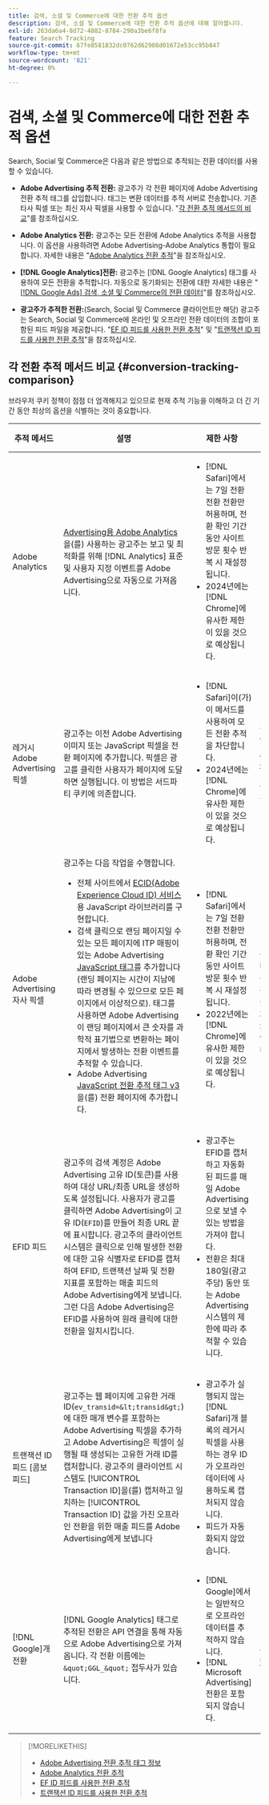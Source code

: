 ```yaml
---
title: 검색, 소셜 및 Commerce에 대한 전환 추적 옵션
description: 검색, 소셜 및 Commerce에 대한 전환 추적 옵션에 대해 알아봅니다.
exl-id: 263da6a4-8d72-4882-8784-290a3be6f8fa
feature: Search Tracking
source-git-commit: 67fe8581832dc0762d62908d01672e53cc95b847
workflow-type: tm+mt
source-wordcount: '821'
ht-degree: 0%

---
```


# 검색, 소셜 및 Commerce에 대한 전환 추적 옵션

Search, Social 및 Commerce은 다음과 같은 방법으로 추적되는 전환 데이터를 사용할 수 있습니다.

* **Adobe Advertising 추적 전환:** 광고주가 각 전환 페이지에 Adobe Advertising 전환 추적 태그를 삽입합니다. 태그는 변환 데이터를 추적 서버로 전송합니다. 기존 타사 픽셀 또는 최신 자사 픽셀을 사용할 수 있습니다. &quot;[각 전환 추적 메서드의 비교](#conversion-tracking-comparison)&quot;를 참조하십시오.

* **Adobe Analytics 전환:** 광고주는 모든 전환에 Adobe Analytics 추적을 사용합니다. 이 옵션을 사용하려면 Adobe Advertising-Adobe Analytics 통합이 필요합니다. 자세한 내용은 &quot;[Adobe Analytics 전환 추적](conversion-tracking-analytics.md)&quot;을 참조하십시오.

* **[!DNL Google Analytics]전환:** 광고주는 [!DNL Google Analytics] 태그를 사용하여 모든 전환을 추적합니다. 자동으로 동기화되는 전환에 대한 자세한 내용은 &quot;[[!DNL Google Ads] 검색, 소셜 및 Commerce의 전환 데이터](/help/search-social-commerce/campaign-management/introduction/google-conversion-data.md)&quot;를 참조하십시오.

* **광고주가 추적한 전환:**(Search, Social 및 Commerce 클라이언트만 해당) 광고주는 Search, Social 및 Commerce에 온라인 및 오프라인 전환 데이터의 조합이 포함된 피드 파일을 제공합니다. &quot;[EF ID 피드를 사용한 전환 추적](feed-efid.md)&quot; 및 &quot;[트랜잭션 ID 피드를 사용한 전환 추적](feed-transaction-id.md)&quot;을 참조하십시오.

## 각 전환 추적 메서드 비교 {#conversion-tracking-comparison}

브라우저 쿠키 정책이 점점 더 엄격해지고 있으므로 현재 추적 기능을 이해하고 더 긴 기간 동안 최상의 옵션을 식별하는 것이 중요합니다.

| 추적 메서드 | 설명 | 제한 사항 | 이점 | 추천? |
|----|----|----|----|----|
| Adobe Analytics | [Advertising용 Adobe Analytics](https://experienceleague.adobe.com/docs/advertising/integrations/analytics/overview.html?lang=ko)을(를) 사용하는 광고주는 보고 및 최적화를 위해 [!DNL Analytics] 표준 및 사용자 지정 이벤트를 Adobe Advertising으로 자동으로 가져옵니다. | <ul><li>[!DNL Safari]에서는 7일 전환 전환 전환만 허용하며, 전환 확인 기간 동안 사이트 방문 횟수 반복 시 재설정됩니다.</li><li> 2024년에는 [!DNL Chrome]에 유사한 제한이 있을 것으로 예상됩니다.</li></ul> | <ul><li>[!DNL Analytics]과(와)의 원활한 통합</li> <li>[!DNL Analytics] Analysis Workspace에서 유료 검색 데이터 보기</li><li>유료 검색 이상의 이점</li></ul> | 예 |
| 레거시 Adobe Advertising 픽셀 | 광고주는 이전 Adobe Advertising 이미지 또는 JavaScript 픽셀을 전환 페이지에 추가합니다. 픽셀은 광고를 클릭한 사용자가 페이지에 도달하면 실행됩니다. 이 방법은 서드파티 쿠키에 의존합니다. | <ul><li>[!DNL Safari]이(가) 이 메서드를 사용하여 모든 전환 추적을 차단합니다.</li><li>2024년에는 [!DNL Chrome]에 유사한 제한이 있을 것으로 예상됩니다.</li></ul> | 픽셀이 이미 구현되었습니다. 그러나 [추가 ITP 매핑 태그를 구현](itp-conversion-mapping-tag.md)해야 합니다.<br><br>권장 사항: 자사 픽셀로 전환합니다. | 아니요 |
| Adobe Advertising 자사 픽셀 | 광고주는 다음 작업을 수행합니다. <ul><li>전체 사이트에서 [ECID(Adobe Experience Cloud ID) 서비스](https://experienceleague.adobe.com/docs/id-service/using/intro/overview.html?lang=ko)용 JavaScript 라이브러리를 구현합니다.</li><li>검색 클릭으로 랜딩 페이지일 수 있는 모든 페이지에 ITP 매핑이 있는 Adobe Advertising [JavaScript 태그](itp-conversion-mapping-tag.md)를 추가합니다(랜딩 페이지는 시간이 지남에 따라 변경될 수 있으므로 모든 페이지에서 이상적으로). 태그를 사용하면 Adobe Advertising이 랜딩 페이지에서 큰 숫자를 과학적 표기법으로 변환하는 페이지에서 발생하는 전환 이벤트를 추적할 수 있습니다.</li><li>Adobe Advertising [JavaScript 전환 추적 태그 v3](format-conversion-tag-jsv3.md)을(를) 전환 페이지에 추가합니다.</li></ul> | <ul><li>[!DNL Safari]에서는 7일 전환 전환 전환만 허용하며, 전환 확인 기간 동안 사이트 방문 횟수 반복 시 재설정됩니다.</li><li>2022년에는 [!DNL Chrome]에 유사한 제한이 있을 것으로 예상됩니다.</li></ul> | [!DNL Safari]은(는) 7일 전환 확인 중 전환을 추적합니다. 전환 확인 기간 동안 사이트 방문 반복에 대해 전환 확인이 재설정되므로, 이 제한은 모든 [!DNL Safari] 사용자에게 영향을 주지 않습니다. | 아니요 |
| EFID 피드 | 광고주의 검색 계정은 Adobe Advertising 고유 ID(토큰)를 사용하여 대상 URL/최종 URL을 생성하도록 설정됩니다. 사용자가 광고를 클릭하면 Adobe Advertising이 고유 ID(`EFID`)를 만들어 최종 URL 끝에 표시합니다. 광고주의 클라이언트 시스템은 클릭으로 인해 발생한 전환에 대한 고유 식별자로 EFID를 캡처하여 EFID, 트랜잭션 날짜 및 전환 지표를 포함하는 매출 피드의 Adobe Advertising에게 보냅니다. 그런 다음 Adobe Advertising은 EFID를 사용하여 원래 클릭에 대한 전환을 일치시킵니다. | <ul><li>광고주는 EFID를 캡처하고 자동화된 피드를 매일 Adobe Advertising으로 보낼 수 있는 방법을 가져야 합니다.</li><li>전환은 최대 180일(광고주당) 동안 또는 Adobe Advertising 시스템의 제한에 따라 추적할 수 있습니다.</li></ul> | <ul><li>이 메서드는 자사 전환 데이터를 사용하므로 타사 쿠키 제한 사항의 영향을 받지 않습니다.</li><li>온라인 및 오프라인 전환은 하나의 피드로 보낼 수 있습니다.</li><li>사이트에 코드 변경이나 태그가 필요하지 않습니다.</li></ul> | 예 |
| 트랜잭션 ID 피드 [콤보 피드] | 광고주는 웹 페이지에 고유한 거래 ID(`ev_transid=&lt;transid&gt;`)에 대한 매개 변수를 포함하는 Adobe Advertising 픽셀을 추가하고 Adobe Advertising은 픽셀이 실행될 때 생성되는 고유한 거래 ID를 캡처합니다. 광고주의 클라이언트 시스템도 [!UICONTROL Transaction ID]을(를) 캡처하고 일치하는 [!UICONTROL Transaction ID] 값을 가진 오프라인 전환을 위한 매출 피드를 Adobe Advertising에게 보냅니다 | <ul><li>광고주가 실행되지 않는 [!DNL Safari]개 블록의 레거시 픽셀을 사용하는 경우 ID가 오프라인 데이터에 사용하도록 캡처되지 않습니다.</li><li>피드가 자동화되지 않았습니다.</li></ul> | <ul><li>자사 픽셀을 구현하면 [!UICONTROL Transaction ID]이(가) [!DNL Safari]에 캡처됩니다.</li><li>오프라인/승인된 전환 이벤트 추적을 제공합니다.</li></ul> | 아니요 |
| [!DNL Google]개 전환 | [!DNL Google Analytics] 태그로 추적된 전환은 API 연결을 통해 자동으로 Adobe Advertising으로 가져옵니다. 각 전환 이름에는 `&quot;GGL_&quot;` 접두사가 있습니다. | <ul><li>[!DNL Google]에서는 일반적으로 오프라인 데이터를 추적하지 않습니다.</li><li>[!DNL Microsoft Advertising] 전환은 포함되지 않습니다.</li></ul> | [!DNL Google]은(는) 기계 학습을 사용하여 &quot;[모델링된 변환](https://support.google.com/google-ads/answer/10081327)&quot;을(를) 추정합니다. | 아니요 |

<!--
| [!DNL Microsoft Advertising] Conversions | Conversions tracked with [!DNL Microsoft Advertising] universal event tags (UET) are automatically imported to Adobe Advertising via an API connection. Each conversion name has a &quot;???&quot; prefix. | [!DNL Microsoft Advertising] typically doesn't track offline data. [!DNL Google] conversions aren't included. | ?? | No |
-->

>[!MORELIKETHIS]
>
>* [Adobe Advertising 전환 추적 태그 정보](/help/search-social-commerce/tracking/conversion-tracking-advertising.md)
>* [Adobe Analytics 전환 추적](/help/search-social-commerce/tracking/conversion-tracking-analytics.md)
>* [EF ID 피드를 사용한 전환 추적](/help/search-social-commerce/tracking/feed-efid.md)
>* [트랜잭션 ID 피드를 사용한 전환 추적](/help/search-social-commerce/tracking/feed-transaction-id.md)
